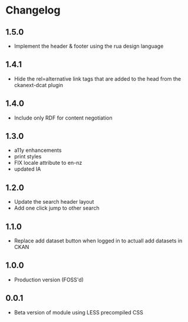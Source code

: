 # Changelog
## 1.5.0
 - Implement the header & footer using the rua design language

## 1.4.1
 - Hide the rel=alternative link tags that are added to the head from the ckanext-dcat plugin

## 1.4.0
 - Include only RDF for content negotiation

## 1.3.0
 - a11y enhancements
 - print styles
 - FIX locale attribute to en-nz
 - updated IA

## 1.2.0
 - Update the search header layout
 - Add one click jump to other search

## 1.1.0
 - Replace add dataset button when logged in to actuall add datasets in CKAN

## 1.0.0
 - Production version (FOSS'd)

## 0.0.1
 - Beta version of module using LESS precompiled CSS
